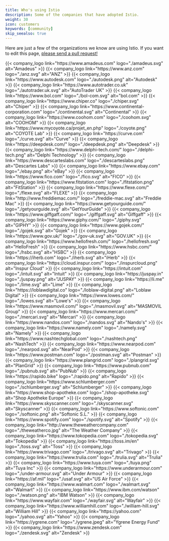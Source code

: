 ```yaml
---
title: Who's using Istio
description: Some of the companies that have adopted Istio.
weight: 30
icon: customers
keywords: [community]
skip_seealso: true
---
```


Here are just a few of the organizations we know are using Istio. If you want to edit this page, [please send a pull request!](https://github.com/istio/istio.io/tree/master/content/en/about/community/customers)

<div class="logo-gallery">
    {{< company_logo link="https://www.amadeus.com" logo="./amadeus.svg" alt="Amadeus" >}}
    {{< company_logo link="https://www.anz.com" logo="./anz.svg" alt="ANZ" >}}
    {{< company_logo link="https://www.autodesk.com" logo="./autodesk.png" alt="Autodesk" >}}
    {{< company_logo link="https://www.autotrader.co.uk" logo="./autotrader.uk.svg" alt="AutoTrader UK" >}}
    {{< company_logo link="https://www.bol.com" logo="./bol-com.svg" alt="bol.com" >}}
    {{< company_logo link="https://www.chiper.co" logo="./chiper.svg" alt="Chiper" >}}
    {{< company_logo link="https://www.continental-corporation.com" logo="./continental.svg" alt="Continental" >}}
    {{< company_logo link="https://www.coohom.com" logo="./coohom.svg" alt="COOHOM" >}}
    {{< company_logo link="https://www.mycoyote.ca/projet_en.php" logo="./coyote.png" alt="COYOTE Lab" >}}
    {{< company_logo link="https://curve.com" logo="./curve.svg" alt="Curve" >}}
    {{< company_logo link="https://deepdesk.com/" logo="./deepdesk.png" alt="Deepdesk" >}}
    {{< company_logo link="https://www.delphi-tech.com/" logo="./delphi-tech.png" alt="Delphi Technology" >}}
    {{< company_logo link="https://www.descarteslabs.com" logo="./descarteslabs.png" alt="Descartes Labs" >}}
    {{< company_logo link="https://www.ebay.com" logo="./ebay.png" alt="eBay" >}}
    {{< company_logo link="https://www.fico.com" logo="./fico.svg" alt="FICO" >}}
    {{< company_logo link="https://www.fitstation.com" logo="./fitstation.png" alt="FitStation" >}}
    {{< company_logo link="https://www.flexe.com/" logo="./flexe.svg" alt="FLEXE" >}}
    {{< company_logo link="http://www.freddiemac.com/" logo="./freddie-mac.svg" alt="Freddie Mac" >}}
    {{< company_logo link="https://www.getyourguide.com/" logo="./getyourguide.svg" alt="GetYourGuide" >}}
    {{< company_logo link="https://www.giffgaff.com/" logo="./giffgaff.svg" alt="Giffgaff" >}}
    {{< company_logo link="https://www.giphy.com/" logo="./giphy.svg" alt="GIPHY" >}}
    {{< company_logo link="https://www.gojek.com/" logo="./gojek.svg" alt="Gojek" >}}
    {{< company_logo link="https://www.gov.uk/" logo="./gov-uk.svg" alt="GOV.UK" >}}
    {{< company_logo link="https://www.hellofresh.com/" logo="./hellofresh.svg" alt="HelloFresh" >}}
    {{< company_logo link="https://www.hsbc.com/" logo="./hsbc.svg" alt="HSBC" >}}
    {{< company_logo link="https://iherb.com" logo="./iherb.svg" alt="iHerb" >}}
    {{< company_logo link="https://cloud.inspur.com/" logo="./inspurcloud.png" alt="Inspur Cloud" >}}
    {{< company_logo link="https://intuit.com" logo="./intuit.svg" alt="Intuit" >}}
    {{< company_logo link="https://juspay.in" logo="./juspay.png" alt="JUSPAY" >}}
    {{< company_logo link="https://li.me" logo="./lime.svg" alt="Lime" >}}
    {{< company_logo link="https://loblawdigital.co" logo="./loblaw-digital.png" alt="Loblaw Digital" >}}
    {{< company_logo link="https://www.lowes.com/" logo="./lowes.svg" alt="Lowe's" >}}
    {{< company_logo link="https://www.masmovil.com/" logo="./masmovil.svg" alt="MASMOVIL Group" >}}
    {{< company_logo link="https://www.mercari.com/" logo="./mercari.svg" alt="Mercari" >}}
    {{< company_logo link="https://www.nandos.com" logo="./nandos.svg" alt="Nando's" >}}
    {{< company_logo link="https://www.namely.com" logo="./namely.svg" alt="Namely" >}}
    {{< company_logo link="https://www.nashtechglobal.com" logo="./nashtech.png" alt="NashTech" >}}
    {{< company_logo link="https://www.nearpod.com" logo="./nearpod.svg" alt="NearPod" >}}
    {{< company_logo link="https://www.postman.com" logo="./postman.svg" alt="Postman" >}}
    {{< company_logo link="https://www.plangrid.com" logo="./plangrid.svg" alt="PlanGrid" >}}
    {{< company_logo link="https://www.pubnub.com" logo="./pubnub.svg" alt="PubNub" >}}
    {{< company_logo link="https://rapido.bike" logo="./rapido.png" alt="Rapido" >}}
    {{< company_logo link="https://www.schlumberger.com" logo="./schlumberger.svg" alt="Schlumberger" >}}
    {{< company_logo link="https://www.shop-apotheke.com" logo="./shop-apotheke.svg" alt="Shop Apotheke Europe" >}}
    {{< company_logo link="https://www.skyscanner.com" logo="./skyscanner.svg" alt="Skyscanner" >}}
    {{< company_logo link="https://www.softonic.com" logo="./softonic.png" alt="Softonic S.L." >}}
    {{< company_logo link="https://www.spotify.com" logo="./spotify.svg" alt="Spotify" >}}
    {{< company_logo link="http://www.theweathercompany.com" logo="./theweatherco.jpg" alt="The Weather Company" >}}
    {{< company_logo link="https://www.tokopedia.com" logo="./tokopedia.svg" alt="Tokopedia" >}}
    {{< company_logo link="https://toss.im/en" logo="./toss.svg" alt="Toss" >}}
    {{< company_logo link="https://www.trivago.com" logo="./trivago.svg" alt="Trivago" >}}
    {{< company_logo link="https://www.trulia.com" logo="./trulia.svg" alt="Trulia" >}}
    {{< company_logo link="https://www.tuya.com" logo="./tuya.png" alt="Tuya Inc" >}}
    {{< company_logo link="https://www.underarmour.com" logo="./under-armour.svg" alt="Under Armour" >}}
    {{< company_logo link="https://af.mil" logo="./usaf.svg" alt="US Air Force" >}}
    {{< company_logo link="https://www.walmart.com" logo="./walmart.svg" alt="Walmart" >}}
    {{< company_logo link="https://www.ibm.com/watson" logo="./watson.png" alt="IBM Watson" >}}
    {{< company_logo link="https://www.wayfair.com" logo="./wayfair.svg" alt="Wayfair" >}}
    {{< company_logo link="https://www.williamhill.com" logo="./william-hill.svg" alt="William Hill" >}}
    {{< company_logo link="https://yahoo.com" logo="./yahoo.svg" alt="Yahoo" >}}
    {{< company_logo link="https://ygrene.com" logo="./ygrene.jpeg" alt="Ygrene Energy Fund" >}}
    {{< company_logo link="https://www.zendesk.com" logo="./zendesk.svg" alt="Zendesk" >}}
</div>
